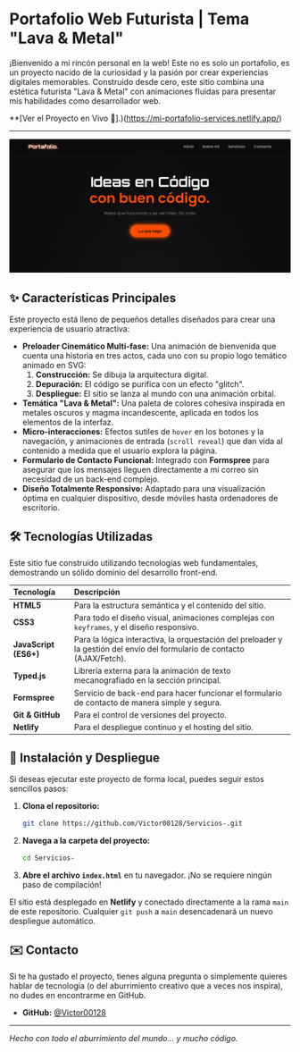 # Portafolio Web Futurista | Tema "Lava & Metal"

¡Bienvenido a mi rincón personal en la web! Este no es solo un portafolio, es un proyecto nacido de la curiosidad y la pasión por crear experiencias digitales memorables. Construido desde cero, este sitio combina una estética futurista "Lava & Metal" con animaciones fluidas para presentar mis habilidades como desarrollador web.

**[Ver el Proyecto en Vivo 🚀].)(https://mi-portafolio-services.netlify.app/)

---

![Captura de pantalla del portafolio](./mi%20portafolio/images/imagenn.png)

## ✨ Características Principales

Este proyecto está lleno de pequeños detalles diseñados para crear una experiencia de usuario atractiva:

*   **Preloader Cinemático Multi-fase:** Una animación de bienvenida que cuenta una historia en tres actos, cada uno con su propio logo temático animado en SVG:
    1.  **Construcción:** Se dibuja la arquitectura digital.
    2.  **Depuración:** El código se purifica con un efecto "glitch".
    3.  **Despliegue:** El sitio se lanza al mundo con una animación orbital.
*   **Temática "Lava & Metal":** Una paleta de colores cohesiva inspirada en metales oscuros y magma incandescente, aplicada en todos los elementos de la interfaz.
*   **Micro-interacciones:** Efectos sutiles de `hover` en los botones y la navegación, y animaciones de entrada (`scroll reveal`) que dan vida al contenido a medida que el usuario explora la página.
*   **Formulario de Contacto Funcional:** Integrado con **Formspree** para asegurar que los mensajes lleguen directamente a mi correo sin necesidad de un back-end complejo.
*   **Diseño Totalmente Responsivo:** Adaptado para una visualización óptima en cualquier dispositivo, desde móviles hasta ordenadores de escritorio.

## 🛠️ Tecnologías Utilizadas

Este sitio fue construido utilizando tecnologías web fundamentales, demostrando un sólido dominio del desarrollo front-end.

| Tecnología | Descripción |
| :--- | :--- |
| **HTML5** | Para la estructura semántica y el contenido del sitio. |
| **CSS3** | Para todo el diseño visual, animaciones complejas con `keyframes`, y el diseño responsivo. |
| **JavaScript (ES6+)** | Para la lógica interactiva, la orquestación del preloader y la gestión del envío del formulario de contacto (AJAX/Fetch). |
| **Typed.js** | Librería externa para la animación de texto mecanografiado en la sección principal. |
| **Formspree** | Servicio de back-end para hacer funcionar el formulario de contacto de manera simple y segura. |
| **Git & GitHub** | Para el control de versiones del proyecto. |
| **Netlify** | Para el despliegue continuo y el hosting del sitio. |

## 🚀 Instalación y Despliegue

Si deseas ejecutar este proyecto de forma local, puedes seguir estos sencillos pasos:

1.  **Clona el repositorio:**
    ```bash
    git clone https://github.com/Victor00128/Servicios-.git
    ```
2.  **Navega a la carpeta del proyecto:**
    ```bash
    cd Servicios-
    ```
3.  **Abre el archivo `index.html`** en tu navegador. ¡No se requiere ningún paso de compilación!

El sitio está desplegado en **Netlify** y conectado directamente a la rama `main` de este repositorio. Cualquier `git push` a `main` desencadenará un nuevo despliegue automático.

## ✉️ Contacto

Si te ha gustado el proyecto, tienes alguna pregunta o simplemente quieres hablar de tecnología (o del aburrimiento creativo que a veces nos inspira), no dudes en encontrarme en GitHub.

*   **GitHub:** [@Victor00128](https://github.com/Victor00128)

---

*Hecho con todo el aburrimiento del mundo... y mucho código.*
